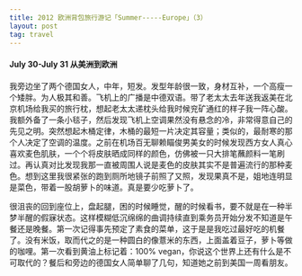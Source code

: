 ```yaml
---
title: 2012 欧洲背包旅行游记「Summer-----Europe」（3）
layout: post
tag: travel
---
```


#### July 30-July 31 从美洲到欧洲

我旁边坐了两个德国女人，中年，短发。发型年龄很一致，身材互补，一个高瘦一个矮胖。为人极其和善。飞机上的广播是中德双语。带了老太太去年送我返美在北京机场给我买的旅行枕，想起老太太递枕头给我时候兖矿通红的样子我一阵心酸。我额外备了一条小毯子，然后发现飞机上空调果然没有悬念的冷，非常得意自己的先见之明。突然想起木桶定律，木桶的最短一片决定其容量；类似的，最耐寒的那个人决定了空调的温度。之前在机场百无聊赖瞄俊男美女的时候发现西方女人真心喜欢麦色肌肤，一个个将皮肤晒成同样的颜色，仿佛被一只大排笔蘸颜料一笔刷过。再认真对比发现我那一直被周围人说是麦色的皮肤其实不是普遍流行的那种麦色。想到这里我很紧张的跑到厕所地镜子前照了又照，发现果真不是，姐地连明显是菜色，带着一股胡萝卜的味道。真是要少吃萝卜了。

很沮丧的回到座位上，盘起腿，困的时候睡觉，醒的时候看书，要不就是在一种半梦半醒的假寐状态。这样模糊低沉绵绵的曲调持续直到乘务员开始分发不知道是午餐还是晚餐。第一次记得事先预定了素食的菜单，这于是是我吃过最好吃的机餐了。没有米饭，取而代之的是一种圆白的像薏米的东西，上面盖着豆子，萝卜等做的咖哩。第一次看到黄油上标记着：100% vegan，你说这个世界上还有什么是不可取代的？餐后和旁边的德国女人简单聊了几句，知道她之前到美国一周看朋友。